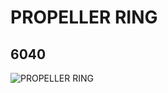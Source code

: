 # PROPELLER RING
## 6040
![PROPELLER RING](https://lc-www-live-s.legocdn.com/media/bricks/5/2/4270627.jpg)